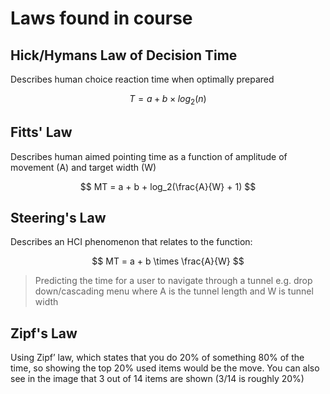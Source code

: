 # Laws found in course

## Hick/Hymans Law of Decision Time

Describes human choice reaction time when optimally prepared

$$ T = a + b \times log_2(n) $$

## Fitts' Law

Describes human aimed pointing time as a function of amplitude of movement (A) and target width (W)

$$ MT = a + b + log_2(\frac{A}{W} + 1) $$

## Steering's Law

Describes an HCI phenomenon that relates to the function:

$$ MT = a + b \times \frac{A}{W} $$

> Predicting the time for a user to navigate through a tunnel e.g. drop down/cascading menu where A is the tunnel length and W is tunnel width

##  Zipf's Law

Using Zipf’ law, which states that you do 20% of something 80% of the time, so showing the top 20% used items would be the move. You can also see in the image that 3 out of 14 items are shown (3/14 is roughly 20%)


